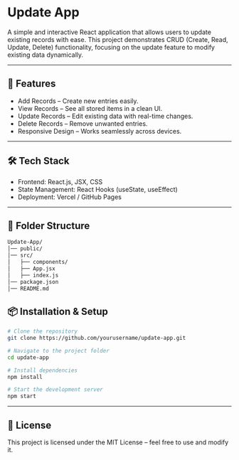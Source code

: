 # Update App

A simple and interactive React application that allows users to update existing records with ease. This project demonstrates CRUD (Create, Read, Update, Delete) functionality, focusing on the update feature to modify existing data dynamically.

---

## 🚀 Features

- Add Records – Create new entries easily.
- View Records – See all stored items in a clean UI.
- Update Records – Edit existing data with real-time changes.
- Delete Records – Remove unwanted entries.
- Responsive Design – Works seamlessly across devices.

---

## 🛠️ Tech Stack

- Frontend: React.js, JSX, CSS
- State Management: React Hooks (useState, useEffect)
- Deployment: Vercel / GitHub Pages

---

## 📂 Folder Structure

```bash
Update-App/
│── public/
│── src/
│   ├── components/
│   ├── App.jsx
│   ├── index.js
│── package.json
│── README.md
```

## 📦 Installation & Setup

```bash
# Clone the repository
git clone https://github.com/yourusername/update-app.git

# Navigate to the project folder
cd update-app

# Install dependencies
npm install

# Start the development server
npm start
```

---

## 📜 License

This project is licensed under the MIT License – feel free to use and modify it.
